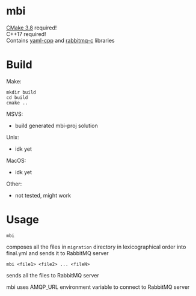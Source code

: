 # mbi

[CMake 3.8](https://cmake.org/download/) required!  
C++17 required!  
Contains [yaml-cpp](https://github.com/jbeder/yaml-cpp) and [rabbitmq-c](https://github.com/alanxz/rabbitmq-c) libraries  

# Build

Make:  
```
mkdir build  
cd build  
cmake ..  
```

MSVS:
 - build generated mbi-proj solution  
 
Unix:
 - idk yet  
 
MacOS:
 - idk yet  
 
Other:
 - not tested, might work  
 
# Usage

```
mbi
```
 composes all the files in ```migration``` directory in lexicographical order into final.yml and sends it to RabbitMQ server  

```
mbi <file1> <file2> ... <fileN>
```
 sends all the files to RabbitMQ server  
 
mbi uses AMQP_URL environment variable to connect to RabbitMQ server
